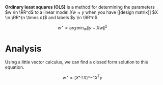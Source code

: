 **Ordinary least squares (OLS)** is a method for determining the parameters $w \in \RR^d$ to a linear model $Xw \approx y$ when you have [[design matrix]] $X \in \RR^{n \times d}$ and labels $y \in \RR^n$.

$$
w^\star = \arg\min_w \lVert y - Xw \rVert^2
$$

# Analysis

Using a little vector calculus, we can find a closed form solution to this equation.

$$
w^\star = (X\^\mathsf{T}X)\^{-1}X^\mathsf{T}y \tag{OLS Solution}
$$